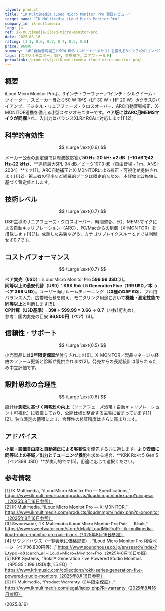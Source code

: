```yaml
---
layout: product
title: "IK Multimedia iLoud Micro Monitor Pro 製品レビュー"
target_name: "IK Multimedia iLoud Micro Monitor Pro"
company_id: ik-multimedia
lang: ja
ref: ik-multimedia-iloud-micro-monitor-pro
date: 2025-08-16
rating: [3.1, 0.6, 0.7, 0.7, 0.5, 0.6]
price: 96800
summary: "ARC自動音場補正と50W RMS（スピーカーあたり）を備える3インチ×2のコンパクト・スタジオモニターペア。公称50 Hz–20 kHz（±2 dB）、連続94 dB/peak 107.3 dB（1 m, free-field, ANSI-2034）と妥当な測定値を持ちますが、価格対効果は“同等以上”の代替機に劣ります。"
tags: [スタジオモニター, DSP, 音場補正, ニアフィールド]
permalink: /products/ja/ik-multimedia-iloud-micro-monitor-pro/
---
```


## 概要

iLoud Micro Monitor Proは、3インチ・ウーファー／1インチ・シルクドーム・ツイーター、スピーカー当たり50 W RMS（LF 30 W + HF 20 W）のクラスDバイアンプ、デジタル・リニアフェーズ・クロスオーバー、ARC自動音場補正、X-MONITOR連携を備える小型スタジオモニターです。**ペア版にはARC用MEMSマイクが同梱**され、入出力はバランスXLRとRCAに対応します[1][2]。

## 科学的有効性

$$ \Large \text{0.6} $$

メーカー公表の測定値では周波数応答が**50 Hz–20 kHz ±2 dB（−10 dBで42 Hz–22 kHz）**、**連続最大SPL 94 dB／ピーク107.3 dB（自由音場・1 m、ANSI-2034）**です[1]。ARC自動補正とX-MONITORによる校正・可視化が提供されます[1][2]。第三者の歪率など網羅的データは限定的なため、本評価は公称値に基づく暫定値とします。

## 技術レベル

$$ \Large \text{0.7} $$

DSP主導のリニアフェーズ・クロスオーバー、時間整合、EQ、MEMSマイクによる自動キャリブレーション（ARC）、PC/Macからの制御（X-MONITOR）を搭載します[1][2]。成熟した実装ながら、カテゴリブレイクスルーとまでは判断せず0.7です。

## コストパフォーマンス

$$ \Large \text{0.7} $$

**ペア実売（USD）**：iLoud Micro Monitor Pro **599.99 USD**[3]。  
**同等以上の最安代替（USD）**：**KRK Rokit 5 Generation Five**（**199 USD／本 → ペア 398 USD**）。ユーザー向けルームチューニング（**25種のDSP EQ**）、プロ用バランス入力、広帯域仕様を備え、モニタリング用途において**機能・測定性能で同等以上**と判断します[5]。  
**CP計算（USD基準）**：**398 ÷ 599.99 = 0.66 → 0.7**（小数1桁丸め）。  
参考：国内実売の目安 **96,800円（ペア）**[4]。

## 信頼性・サポート

$$ \Large \text{0.5} $$

小売製品には**2年限定保証**が付与されます[6]。X-MONITOR／製品マネージャ経由のファーム更新と診断が提供されます[2]。発売からの長期統計は限られるため中立評価です。

## 設計思想の合理性

$$ \Large \text{0.6} $$

設計は**測定に基づく再現性の向上**（リニアフェーズ処理＋自動キャリブレーション＋可視化）に収斂しており、公開仕様と整合する主張に留まっています[1][2]。独立測定の蓄積により、合理性の検証精度はさらに高まります。

## アドバイス

**小型・設置自由度と自動補正による客観性**を優先する方に適します。**より安価に同等以上の帯域／出力とチューニング機能**を求める場合、**KRK Rokit 5 Gen 5（ペア398 USD）**が実利的です[5]。用途に応じて選択ください。

## 参考情報

[1] IK Multimedia, “iLoud Micro Monitor Pro — Specifications,” https://www.ikmultimedia.com/products/iloudmmpro/index.php?p=specs（2025年8月16日参照）  
[2] IK Multimedia, “iLoud Micro Monitor Pro — X-MONITOR,” https://www.ikmultimedia.com/products/iloudmmpro/index.php?p=xmonitor（2025年8月16日参照）  
[3] Sweetwater, “IK Multimedia iLoud Micro Monitor Pro Pair — Black,” https://www.sweetwater.com/store/detail/iLoudMicProPr--ik-multimedia-iloud-micro-monitor-pro-pair-black（2025年8月16日参照）  
[4] サウンドハウス（一覧表示に価格記載）, “iLoud Micro Monitor Pro 検索ページ（ペア96,800円等）,” https://www.soundhouse.co.jp/en/search/index?i_type=a&search_all=iLoud+Micro+Monitor+Pro（2025年8月16日参照）  
[5] KRK Systems, “Rokit® Generation Five Powered Studio Monitors（RP5G5：199 USD/本, 25 EQ）,” https://www.krkmusic.com/collections/rokit-series-generation-five-powered-studio-monitors（2025年8月16日参照）  
[6] IK Multimedia, “Product Warranty（2年限定保証）,” https://www.ikmultimedia.com/legal/index.php?R=warranty（2025年8月16日参照）

(2025.8.16)

